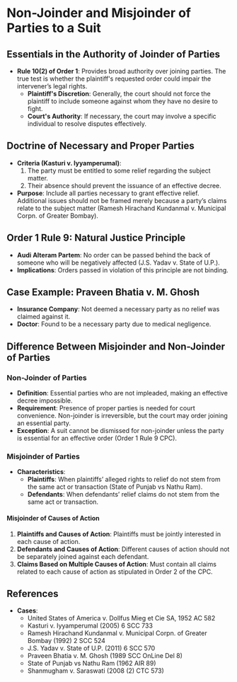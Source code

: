 # Non-Joinder and Misjoinder of Parties to a Suit

## Essentials in the Authority of Joinder of Parties

- **Rule 10(2) of Order 1**: Provides broad authority over joining parties. The true test is whether the plaintiff's requested order could impair the intervener’s legal rights.
  - **Plaintiff's Discretion**: Generally, the court should not force the plaintiff to include someone against whom they have no desire to fight.
  - **Court's Authority**: If necessary, the court may involve a specific individual to resolve disputes effectively.

## Doctrine of Necessary and Proper Parties

- **Criteria (Kasturi v. Iyyamperumal)**:
  1. The party must be entitled to some relief regarding the subject matter.
  2. Their absence should prevent the issuance of an effective decree.
- **Purpose**: Include all parties necessary to grant effective relief. Additional issues should not be framed merely because a party’s claims relate to the subject matter (Ramesh Hirachand Kundanmal v. Municipal Corpn. of Greater Bombay).

## Order 1 Rule 9: Natural Justice Principle

- **Audi Alteram Partem**: No order can be passed behind the back of someone who will be negatively affected (J.S. Yadav v. State of U.P.).
- **Implications**: Orders passed in violation of this principle are not binding.

## Case Example: Praveen Bhatia v. M. Ghosh

- **Insurance Company**: Not deemed a necessary party as no relief was claimed against it.
- **Doctor**: Found to be a necessary party due to medical negligence.

## Difference Between Misjoinder and Non-Joinder of Parties

### Non-Joinder of Parties

- **Definition**: Essential parties who are not impleaded, making an effective decree impossible.
- **Requirement**: Presence of proper parties is needed for court convenience. Non-joinder is irreversible, but the court may order joining an essential party.
- **Exception**: A suit cannot be dismissed for non-joinder unless the party is essential for an effective order (Order 1 Rule 9 CPC).

### Misjoinder of Parties

- **Characteristics**:
  - **Plaintiffs**: When plaintiffs’ alleged rights to relief do not stem from the same act or transaction (State of Punjab vs Nathu Ram).
  - **Defendants**: When defendants’ relief claims do not stem from the same act or transaction.

#### Misjoinder of Causes of Action

1. **Plaintiffs and Causes of Action**: Plaintiffs must be jointly interested in each cause of action.
2. **Defendants and Causes of Action**: Different causes of action should not be separately joined against each defendant.
3. **Claims Based on Multiple Causes of Action**: Must contain all claims related to each cause of action as stipulated in Order 2 of the CPC.

## References

- **Cases**:
  - United States of America v. Dollfus Mieg et Cie SA, 1952 AC 582
  - Kasturi v. Iyyamperumal (2005) 6 SCC 733
  - Ramesh Hirachand Kundanmal v. Municipal Corpn. of Greater Bombay (1992) 2 SCC 524
  - J.S. Yadav v. State of U.P. (2011) 6 SCC 570
  - Praveen Bhatia v. M. Ghosh (1989 SCC OnLine Del 8)
  - State of Punjab vs Nathu Ram (1962 AIR 89)
  - Shanmugham v. Saraswati (2008 (2) CTC 573)
